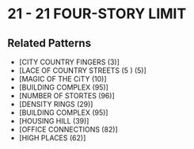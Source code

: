 # 21 - 21 FOUR-STORY LIMIT

## Related Patterns

- [CITY COUNTRY FINGERS (3)]
- [LACE OF COUNTRY STREETS (5 ) (5)]
- [MAGIC OF THE CiTY (10)]
- [BUILDING COMPLEX (95)]
- [NUMBER OF STORTES (96)]
- [DENSITY RINGS (29)]
- [BUlLDING COMPLEX (95)]
- [HOUSING HILL (39)]
- [OFFICE CONNECTIONS (82)]
- [HIGH PLACES (62)]
